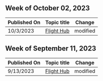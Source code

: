 <!-- This file is generated automatically each week. Changes made to this file will be overwritten.-->



## Week of October 02, 2023


| Published On |Topic title | Change |
|------|------------|--------|
| 10/3/2023 | [Flight Hub](/windows-insider/flight-hub/index) | modified |


## Week of September 11, 2023


| Published On |Topic title | Change |
|------|------------|--------|
| 9/13/2023 | [Flight Hub](/windows-insider/flight-hub/index) | modified |
